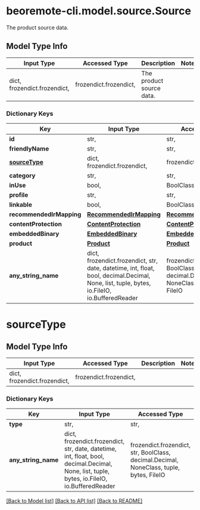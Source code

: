# beoremote-cli.model.source.Source

The product source data.

## Model Type Info
Input Type | Accessed Type | Description | Notes
------------ | ------------- | ------------- | -------------
dict, frozendict.frozendict,  | frozendict.frozendict,  | The product source data. | 

### Dictionary Keys
Key | Input Type | Accessed Type | Description | Notes
------------ | ------------- | ------------- | ------------- | -------------
**id** | str,  | str,  |  | [optional] 
**friendlyName** | str,  | str,  |  | [optional] 
**[sourceType](#sourceType)** | dict, frozendict.frozendict,  | frozendict.frozendict,  |  | [optional] 
**category** | str,  | str,  |  | [optional] 
**inUse** | bool,  | BoolClass,  |  | [optional] 
**profile** | str,  | str,  |  | [optional] 
**linkable** | bool,  | BoolClass,  |  | [optional] 
**recommendedIrMapping** | [**RecommendedIrMapping**](RecommendedIrMapping.md) | [**RecommendedIrMapping**](RecommendedIrMapping.md) |  | [optional] 
**contentProtection** | [**ContentProtection**](ContentProtection.md) | [**ContentProtection**](ContentProtection.md) |  | [optional] 
**embeddedBinary** | [**EmbeddedBinary**](EmbeddedBinary.md) | [**EmbeddedBinary**](EmbeddedBinary.md) |  | [optional] 
**product** | [**Product**](Product.md) | [**Product**](Product.md) |  | [optional] 
**any_string_name** | dict, frozendict.frozendict, str, date, datetime, int, float, bool, decimal.Decimal, None, list, tuple, bytes, io.FileIO, io.BufferedReader | frozendict.frozendict, str, BoolClass, decimal.Decimal, NoneClass, tuple, bytes, FileIO | any string name can be used but the value must be the correct type | [optional]

# sourceType

## Model Type Info
Input Type | Accessed Type | Description | Notes
------------ | ------------- | ------------- | -------------
dict, frozendict.frozendict,  | frozendict.frozendict,  |  | 

### Dictionary Keys
Key | Input Type | Accessed Type | Description | Notes
------------ | ------------- | ------------- | ------------- | -------------
**type** | str,  | str,  |  | [optional] 
**any_string_name** | dict, frozendict.frozendict, str, date, datetime, int, float, bool, decimal.Decimal, None, list, tuple, bytes, io.FileIO, io.BufferedReader | frozendict.frozendict, str, BoolClass, decimal.Decimal, NoneClass, tuple, bytes, FileIO | any string name can be used but the value must be the correct type | [optional]

[[Back to Model list]](../../README.md#documentation-for-models) [[Back to API list]](../../README.md#documentation-for-api-endpoints) [[Back to README]](../../README.md)

